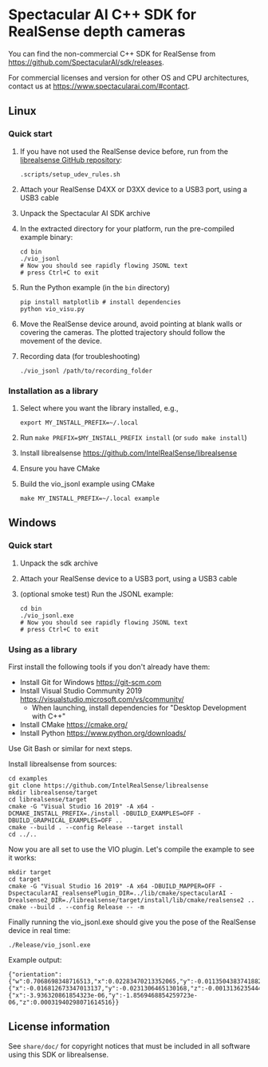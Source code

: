 # Spectacular AI C++ SDK for RealSense depth cameras

You can find the non-commercial C++ SDK for RealSense from https://github.com/SpectacularAI/sdk/releases.

For commercial licenses and version for other OS and CPU architectures, contact us at https://www.spectacularai.com/#contact.

## Linux

### Quick start

 1. If you have not used the RealSense device before, run from the [librealsense GitHub repository](https://github.com/IntelRealSense/librealsense):

        .scripts/setup_udev_rules.sh

 2. Attach your RealSense D4XX or D3XX device to a USB3 port, using a USB3 cable

 3. Unpack the Spectacular AI SDK archive

 4. In the extracted directory for your platform, run the pre-compiled example binary:

        cd bin
        ./vio_jsonl
        # Now you should see rapidly flowing JSONL text
        # press Ctrl+C to exit

 5. Run the Python example (in the `bin` directory)

        pip install matplotlib # install dependencies
        python vio_visu.py

 6. Move the RealSense device around, avoid pointing at blank walls or covering
    the cameras. The plotted trajectory should follow the movement of the device.

 7. Recording data (for troubleshooting)

        ./vio_jsonl /path/to/recording_folder

### Installation as a library

 1. Select where you want the library installed, e.g.,

        export MY_INSTALL_PREFIX=~/.local

 2. Run `make PREFIX=$MY_INSTALL_PREFIX install` (or `sudo make install`)
 3. Install librealsense https://github.com/IntelRealSense/librealsense
 4. Ensure you have CMake
 5. Build the vio_jsonl example using CMake

        make MY_INSTALL_PREFIX=~/.local example

## Windows

### Quick start

 1. Unpack the sdk archive
 2. Attach your RealSense device to a USB3 port, using a USB3 cable
 3. (optional smoke test) Run the JSONL example:

        cd bin
        ./vio_jsonl.exe
        # Now you should see rapidly flowing JSONL text
        # press Ctrl+C to exit

### Using as a library

First install the following tools if you don't already have them:
* Install Git for Windows https://git-scm.com
* Install Visual Studio Community 2019 https://visualstudio.microsoft.com/vs/community/
  * When launching, install dependencies for "Desktop Development with C++"
* Install CMake https://cmake.org/
* Install Python https://www.python.org/downloads/

Use Git Bash or similar for next steps.

Install librealsense from sources:

    cd examples
    git clone https://github.com/IntelRealSense/librealsense
    mkdir librealsense/target
    cd librealsense/target
    cmake -G "Visual Studio 16 2019" -A x64 -DCMAKE_INSTALL_PREFIX=./install -DBUILD_EXAMPLES=OFF -DBUILD_GRAPHICAL_EXAMPLES=OFF ..
    cmake --build . --config Release --target install
    cd ../..

Now you are all set to use the VIO plugin. Let's compile the example to see it works:

    mkdir target
    cd target
    cmake -G "Visual Studio 16 2019" -A x64 -DBUILD_MAPPER=OFF -DspectacularAI_realsensePlugin_DIR=../lib/cmake/spectacularAI -Drealsense2_DIR=./librealsense/target/install/lib/cmake/realsense2 ..
    cmake --build . --config Release -- -m


Finally running the vio_jsonl.exe should give you the pose of the RealSense device in real time:

    ./Release/vio_jsonl.exe

Example output:

    {"orientation":{"w":0.7068698348716513,"x":0.02283470213352065,"y":-0.011350438374188287,"z":0.7068838521820336},"position":{"x":-0.016812673347013137,"y":-0.0231306465130168,"z":-0.0013136235444364183},"time":61088.131537828,"velocity":{"x":-3.936320861854323e-06,"y":-1.8569468854259723e-06,"z":0.00031940298071614516}}

## License information

See `share/doc/` for copyright notices that must be included in all software
using this SDK or librealsense.
